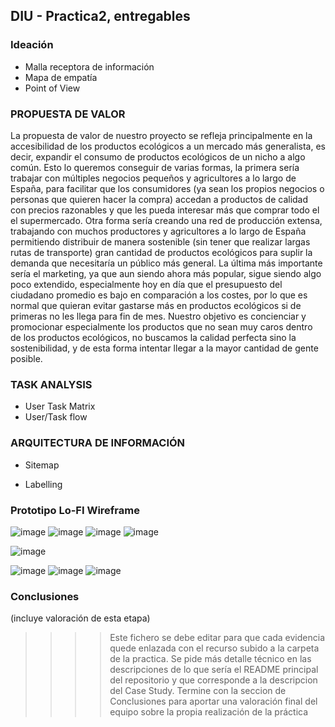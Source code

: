 ## DIU - Practica2, entregables

### Ideación 
* Malla receptora de información 
* Mapa de empatía
* Point of View 


### PROPUESTA DE VALOR
La propuesta de valor de nuestro proyecto se refleja principalmente en la accesibilidad de los productos ecológicos a un mercado más generalista, es decir, expandir el consumo
de productos ecológicos de un nicho a algo común. Esto lo queremos conseguir de varias formas, la primera sería trabajar con múltiples negocios pequeños y agricultores a lo largo
de España, para facilitar que los consumidores (ya sean los propios negocios o personas que quieren hacer la compra) accedan a productos de calidad con precios razonables y que 
les pueda interesar más que comprar todo el el supermercado. Otra forma sería creando una red de producción extensa, trabajando con muchos productores y agricultores a lo largo de
España permitiendo distribuir de manera sostenible (sin tener que realizar largas rutas de transporte) gran cantidad de productos ecológicos para suplir la demanda que necesitaría
un público más general. La última más importante sería el marketing, ya que aun siendo ahora más popular, sigue siendo algo poco extendido, especialmente hoy en día que el presupuesto
del ciudadano promedio es bajo en comparación a los costes, por lo que es normal que quieran evitar gastarse más en productos ecológicos si de primeras no les llega para fin de mes. Nuestro
objetivo es concienciar y promocionar especialmente los productos que no sean muy caros dentro de los productos ecológicos, no buscamos la calidad perfecta sino la sostenibilidad, y de esta
forma intentar llegar a la mayor cantidad de gente posible.


### TASK ANALYSIS

* User Task Matrix 
* User/Task flow


### ARQUITECTURA DE INFORMACIÓN

* Sitemap

* Labelling 


### Prototipo Lo-FI Wireframe 
![image](https://github.com/user-attachments/assets/c701f260-c2c2-4be8-9037-be077984a5a6)
![image](https://github.com/user-attachments/assets/043a7432-6974-41ad-929a-3647a77a36f1)
![image](https://github.com/user-attachments/assets/035c38ed-22d8-4489-ba0e-00d214ce7c9a)
![image](https://github.com/user-attachments/assets/cf61573a-93d4-4c03-83cd-3dd28e42b314)



![image](https://github.com/user-attachments/assets/b0f11702-bbf0-4ffe-b4d8-caffe80d629b)

![image](https://github.com/user-attachments/assets/b2dc7ecd-092e-43af-aa4a-4ba98f84e8d5)
![image](https://github.com/user-attachments/assets/0c9d46b5-c1e0-4de1-a5d6-a574b4b63c26)
![image](https://github.com/user-attachments/assets/a474f239-776b-4802-8485-f5e1f5ed61b8)





### Conclusiones  
(incluye valoración de esta etapa)


>>>> Este fichero se debe editar para que cada evidencia quede enlazada con el recurso subido a la carpeta de la practica. Se pide más detalle técnico en las descripciones de lo que sería el README principal del repositorio y que corresponde a la descripcion del Case Study.
>>>> Termine con la seccion de Conclusiones para aportar una valoración final del equipo sobre la propia realización de la práctica
